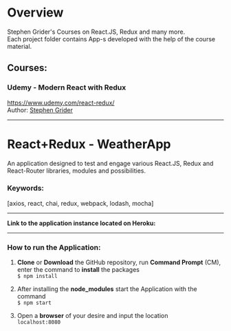 # Overview

Stephen Grider's Courses on React.JS, Redux and many more.  
Each project folder contains App-s developed with the help of the course material.

## Courses:
### Udemy - Modern React with Redux
https://www.udemy.com/react-redux/  
Author: [Stephen Grider](https://www.udemy.com/user/sgslo/)  

***

# React+Redux - WeatherApp

An application designed to test and engage various React.JS, Redux and React-Router libraries, modules and possibilities.  


### Keywords:
[axios, react, chai, redux, webpack, lodash, mocha]

***
**Link to the application instance located on Heroku:**  


***
### How to run the Application:
1. **Clone** or **Download** the GitHub repository, run **Command Prompt** (CM), enter the command to **install** the packages  
    `$ npm install`

2. After installing the **node_modules** start the Application with the command  
    `$ npm start`

3. Open a **browser** of your desire and input the location  
    `localhost:8080`
